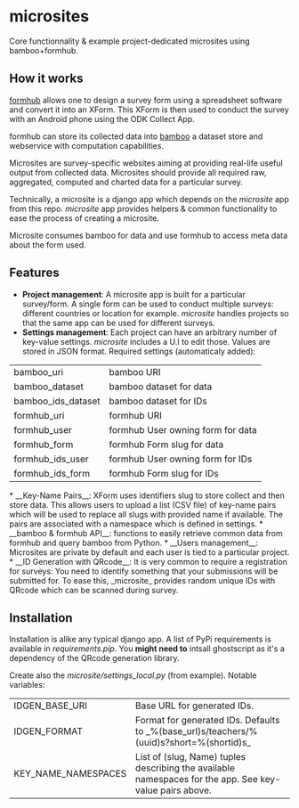microsites
=============

Core functionnality & example project-dedicated microsites using bamboo+formhub.

How it works
----------------

[formhub](http://formhub.org) allows one to design a survey form using a spreadsheet software and convert it into an XForm. This XForm is then used to conduct the survey with an Android phone using the ODK Collect App.

formhub can store its collected data into [bamboo](http://bamboo.io) a dataset store and webservice with computation capabilities.

Microsites are survey-specific websites aiming at providing real-life useful output from collected data.
Microsites should provide all required raw, aggregated, computed and charted data for a particular survey.

Technically, a microsite is a django app which depends on the _microsite_ app from this repo. _microsite_ app provides helpers & common functionality to ease the process of creating a microsite.

Microsite consumes bamboo for data and use formhub to access meta data about the form used.

Features
-----------

* __Project management__: A microsite app is built for a particular survey/form. A single form can be used to conduct multiple surveys: different countries or location for example.
_microsite_ handles projects so that the same app can be used for different surveys.
* __Settings management__: Each project can have an arbitrary number of key-value settings. _microsite_ includes a U.I to edit those. Values are stored in JSON format. Required settings (automaticaly added):
<table>
<tr><td>bamboo_uri</td><td>bamboo URI</td></tr>
<tr><td>bamboo_dataset</td><td>bamboo dataset for data</td></tr>
<tr><td>bamboo_ids_dataset</td><td>bamboo dataset for IDs</td></tr>
<tr><td>formhub_uri</td><td>formhub URI</td></tr>
<tr><td>formhub_user</td><td>formhub User owning form for data</td></tr>
<tr><td>formhub_form</td><td>formhub Form slug for data</td></tr>
<tr><td>formhub_ids_user</td><td>formhub User owning form for IDs</td></tr>
<tr><td>formhub_ids_form</td><td>formhub Form slug for IDs</td></tr>
</table>
* __Key-Name Pairs__: XForm uses identifiers slug to store collect and then store data. This allows users to upload a list (CSV file) of key-name pairs which will be used to replace all slugs with provided name if available. The pairs are associated with a namespace which is defined in settings.
* __bamboo & formhub API__: functions to easily retrieve common data from formhub and query bamboo from Python.
* __Users management__: Microsites are private by default and each user is tied to a particular project.
* __ID Generation with QRcode__: It is very common to require a registration for surveys: You need to identify something that your submissions will be submitted for. To ease this, _microsite_ provides random unique IDs with QRcode which can be scanned during survey.

Installation
-------------

Installation is alike any typical django app. A list of PyPi requirements is available in _requirements.pip_.  You __might need to__ intsall ghostscript as it's a dependency of the QRcode generation library.

Create also the _microsite/settings_local.py_ (from example). Notable variables:
<table>
<tr><td>IDGEN_BASE_URI</td><td>Base URL for generated IDs.</td></tr>
<tr><td>IDGEN_FORMAT</td><td>Format for generated IDs.
Defaults to _%(base_url)s/teachers/%(uuid)s?short=%(shortid)s_</td></tr>
<tr><td>KEY_NAME_NAMESPACES</td><td>List of (slug, Name) tuples describing the available namespaces for the app. See key-value pairs above.</td></tr>
</table>